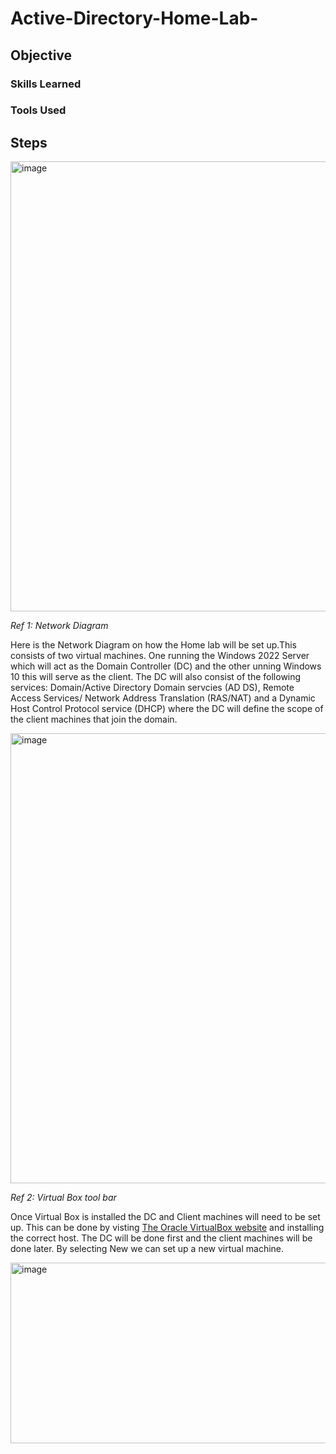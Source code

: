 # Active-Directory-Home-Lab-

## Objective



### Skills Learned



### Tools Used

## Steps
<img width="720" height="720" alt="image" src="https://github.com/user-attachments/assets/1c6e0827-4d6f-47a5-b1b4-495019655910" />

*Ref 1: Network Diagram*

Here is the Network Diagram on how the Home lab will be set up.This consists of two virtual machines. One running the Windows 2022 Server which will act as the Domain Controller (DC) and the other unning Windows 10 this will serve as the client. The DC will also consist of the following services: Domain/Active Directory Domain servcies (AD DS), Remote Access Services/ Network Address Translation (RAS/NAT) and a Dynamic Host Control Protocol service (DHCP) where the DC will define the scope of the client machines that join the domain.

<img width="720" height="720" alt="image" src="https://github.com/user-attachments/assets/80ddeadc-e68a-4f76-a6f1-ac6f2ef27dae" />

*Ref 2: Virtual Box tool bar*

Once Virtual Box is installed the DC and Client machines will need to be set up. This can be done by visting  <a href="https://www.virtualbox.org/wiki/Downloads"> The Oracle VirtualBox website</a> and installing the correct host. The DC will be done first and the client machines will be done later. By selecting New we can set up a new virtual machine. 

<img width="925" height="289" alt="image" src="https://github.com/user-attachments/assets/d5eb369e-5e43-4ba0-b1eb-3237e0d3ed8d" />
